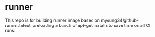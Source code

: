 # runner

This repo is for building runner image based on myoung34/github-runner:latest, preloading a bunch of apt-get installs to save time on all CI runs.
